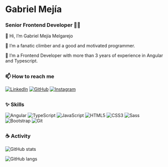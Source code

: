 # Gabriel Mejía

### Senior Frontend Developer 🧙‍♂️

👋 Hi, I’m Gabriel Mejía Melgarejo

💖 I’m a fanatic climber and a good and motivated programmer.

🧠 I’m a Frontend Developer with more than 3 years of experience in Angular and Typescript.

##

### 📫 How to reach me

[![LinkedIn][linkedin-shield]][linkedin-url]
[![GitHub][github-shield]][github-url]
[![Instagram][instagram-shield]][instagram-url]

##

### ✨ Skills
 
![Angular][angular-shield]
![TypeScript][typescript-shield]
![JavaScript][javascript-shield]
![HTML5][html-shield]
![CSS3][css-shield]
![Sass][sass-shield]
![Bootstrap][bootstrap-shield]
![Git][git-shield]      

##

### ☕ Activity

![GitHub stats][github-stats]

![GitHub langs][github-langs]



<!-- MARKDOWN LINKS & IMAGES -->
<!-- https://www.markdownguide.org/basic-syntax/#reference-style-links -->
<!-- https://github.com/Ileriayo/markdown-badges -->
<!-- https://github.com/anuraghazra/github-readme-stats -->
[linkedin-shield]: https://img.shields.io/badge/linkedin-%230077B5.svg?style=for-the-badge&logo=linkedin&logoColor=white
[linkedin-url]: https://www.linkedin.com/in/endermejia
[github-shield]: https://img.shields.io/badge/github-%23121011.svg?style=for-the-badge&logo=github&logoColor=white
[github-url]: https://github.com/endermejia
[instagram-shield]: https://img.shields.io/badge/Instagram-%23E4405F.svg?style=for-the-badge&logo=Instagram&logoColor=white
[instagram-url]: https://www.instagram.com/gabri.mejia
[angular-shield]: https://img.shields.io/badge/angular-%23DD0031.svg?style=for-the-badge&logo=angular&logoColor=white
[typescript-shield]: https://img.shields.io/badge/typescript-%23007ACC.svg?style=for-the-badge&logo=typescript&logoColor=white
[javascript-shield]: https://img.shields.io/badge/javascript-%23323330.svg?style=for-the-badge&logo=javascript&logoColor=%23F7DF1E
[html-shield]: https://img.shields.io/badge/html5-%23E34F26.svg?style=for-the-badge&logo=html5&logoColor=white
[css-shield]: https://img.shields.io/badge/css3-%231572B6.svg?style=for-the-badge&logo=css3&logoColor=white
[sass-shield]: https://img.shields.io/badge/SASS-hotpink.svg?style=for-the-badge&logo=SASS&logoColor=white
[bootstrap-shield]: https://img.shields.io/badge/bootstrap-%23563D7C.svg?style=for-the-badge&logo=bootstrap&logoColor=white
[git-shield]: https://img.shields.io/badge/git-%23F05033.svg?style=for-the-badge&logo=git&logoColor=white
[github-stats]: https://github-readme-stats.vercel.app/api?username=endermejia&show_icons=true&include_all_commits=true&hide=contribs,prs
[github-langs]: https://github-readme-stats.vercel.app/api/top-langs/?username=endermejia&layout=compact
